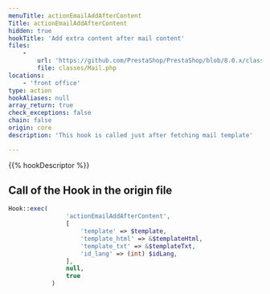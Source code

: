```yaml
---
menuTitle: actionEmailAddAfterContent
Title: actionEmailAddAfterContent
hidden: true
hookTitle: 'Add extra content after mail content'
files:
    -
        url: 'https://github.com/PrestaShop/PrestaShop/blob/8.0.x/classes/Mail.php'
        file: classes/Mail.php
locations:
    - 'front office'
type: action
hookAliases: null
array_return: true
check_exceptions: false
chain: false
origin: core
description: 'This hook is called just after fetching mail template'

---
```


{{% hookDescriptor %}}

## Call of the Hook in the origin file

```php
Hook::exec(
                'actionEmailAddAfterContent',
                [
                    'template' => $template,
                    'template_html' => &$templateHtml,
                    'template_txt' => &$templateTxt,
                    'id_lang' => (int) $idLang,
                ],
                null,
                true
            )
```
